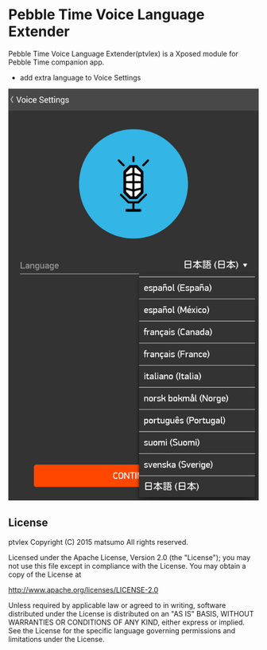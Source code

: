 # Pebble Time Voice Language Extender

Pebble Time Voice Language Extender(ptvlex) is a Xposed module for Pebble Time companion app.

  - add extra language to Voice Settings

![screenshot](https://raw.githubusercontent.com/matsumo/ptvlex/master/images/screenshot.png)

License
----
ptvlex Copyright (C) 2015 matsumo All rights reserved.

Licensed under the Apache License, Version 2.0 (the "License");
you may not use this file except in compliance with the License.
You may obtain a copy of the License at

http://www.apache.org/licenses/LICENSE-2.0

Unless required by applicable law or agreed to in writing,
software distributed under the License is distributed on an "AS IS"
BASIS, WITHOUT WARRANTIES OR CONDITIONS OF ANY KIND, either
express or implied. See the License for the specific language
governing permissions and limitations under the License.
